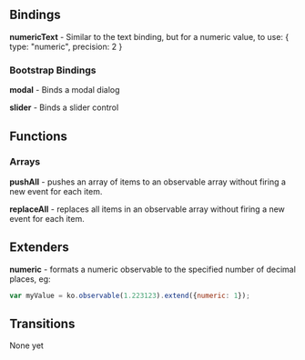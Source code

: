 ## Bindings

**numericText** - Similar to the text binding, but for a numeric value, to use: { type: "numeric", precision: 2 }

### Bootstrap Bindings

**modal** - Binds a modal dialog

**slider** - Binds a slider control

## Functions

### Arrays

**pushAll** - pushes an array of items to an observable array without firing a new event for each item.

**replaceAll** - replaces all items in an observable array without firing a new event for each item.

## Extenders

**numeric** - formats a numeric observable to the specified number of decimal places, eg:
```javascript
var myValue = ko.observable(1.223123).extend({numeric: 1});
```

## Transitions

None yet